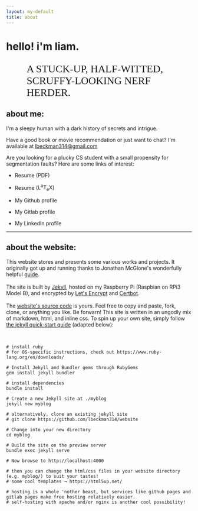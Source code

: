 ```yaml
---
layout: my-default
title: about
---
```


# hello! i'm liam. <object type="image/svg+xml" data="/assets/svg/iconSmile5Optimized.svg"></object>
<!-- <img> -->
<p style="font-family: 'EB Garamond'; padding-left: 11%; font-size: 2em">A STUCK-UP, HALF-WITTED, SCRUFFY-LOOKING NERF HERDER.</p>


## about me:
I'm a sleepy human with a dark history of secrets and intrigue.

Have a good book or movie recommendation or just want to chat? I'm available at <a href="mailto:lbeckman314@gmail.com">lbeckman314@gmail.com</a>

Are you looking for a plucky CS student with a small propensity for segmentation faults? Here are some links of interest:

<div class="inline-block">
    <ul class="showoff">
        <li class="featured" onclick="location.href='https://liambeckman.com/pkgs/resume/resume-liam-beckman.pdf'">
            <object class="showoff" type="image/svg+xml" data="/assets/svg/octicons-5.0.1/lib/svg/file-pdf.svg"></object><p> Resume (PDF)</p>
        </li>
        <li class="featured" onclick="location.href='https://git.liambeckman.com/cgit/resume/tree/resume-liam-beckman.tex'">
            <object class="showoff" type="image/svg+xml" data="/assets/svg/tex.svg"></object><p> Resume (<span class="latex">L<sup>a</sup>T<sub>e</sub>X</span>)</p>
        </li>
        <li class="featured" onclick="location.href='https://github.com/lbeckman314/'">
            <object class="showoff" type="image/svg+xml" data="/assets/svg/github.svg"></object><p> My Github profile</p>
        </li>
        <li class="featured" onclick="location.href='https://gitlab.com/lbeckman314/'">
            <object class="showoff" type="image/svg+xml" data="/assets/svg/gitlab-2.svg"></object><p> My Gitlab profile</p>
        </li>
        <li class="featured" onclick="location.href='https://www.linkedin.com/in/liam-beckman-ab3183a6/'">
            <object class="showoff" type="image/svg+xml" data="/assets/svg/linkedin.svg"></object><p> My LinkedIn profile</p>
        </li>
    </ul>
</div>

---

## about the website:

This website stores and presents some various works and projects. It originally got up and running thanks to Jonathan McGlone's wonderfully helpful [guide](http://jmcglone.com/guides/github-pages/).
<br/>
<br/>
The site is built by [Jekyll](https://jekyllrb.com/), hosted on my Raspberry Pi (Raspbian on RPi3 Model B), and encrypted by [Let's Encrypt](https://letsencrypt.org/) and [Certbot](https://certbot.eff.org/).
<br/>
<br/>
The [website's source code](https://github.com/lbeckman314/website) is yours. Feel free to copy and paste, fork, clone, or anything you like. Be forwarn! This site is written in an ungodly mix of markdown, html, and inline css. To spin up your own site, simply follow [the jekyll quick-start quide](https://jekyllrb.com/docs/quickstart/) (adapted below):

<br/>

```shell
# install ruby
# for OS-specific instructions, check out https://www.ruby-lang.org/en/downloads/

# Install Jekyll and Bundler gems through RubyGems
gem install jekyll bundler

# install dependencies
bundle install

# Create a new Jekyll site at ./myblog
jekyll new myblog

# alternatively, clone an existing jekyll site
# git clone https://github.com/lbeckman314/website

# Change into your new directory
cd myblog

# Build the site on the preview server
bundle exec jekyll serve

# Now browse to http://localhost:4000

# then you can change the html/css files in your website directory (e.g. myblog/) to suit your tastes!
# some cool templates → https://html5up.net/

# hosting is a whole 'nother beast, but services like github pages and gitlab pages make free hosting relatively easier.
# self-hosting with apache and/or nginx is another cool possibility!

```
